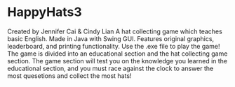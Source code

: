HappyHats3
==========
Created by Jennifer Cai & Cindy Lian
A hat collecting game which teaches basic English. Made in Java with Swing GUI. Features original graphics, leaderboard, and printing functionality.
Use the .exe file to play the game! The game is divided into an educational section and the hat collecting game section. The game section will test you on the knowledge you learned in the educational section, and you must race against the clock to answer the most quesetions and collect the most hats!
